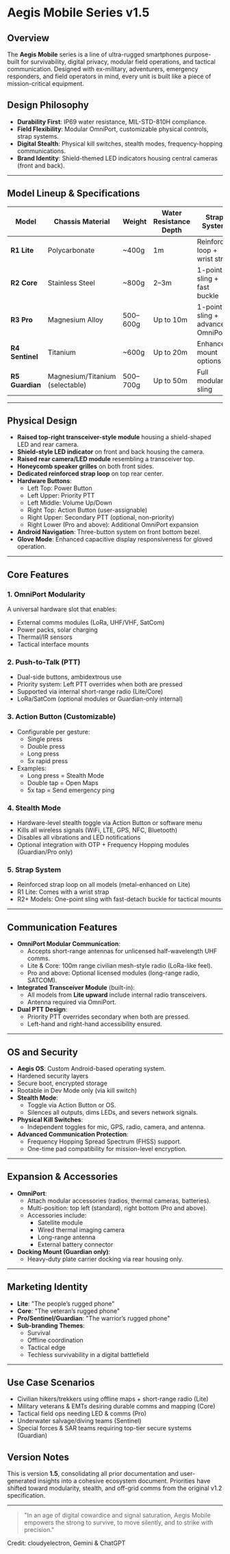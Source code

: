 # Aegis Mobile Series v1.5

## Overview
The **Aegis Mobile** series is a line of ultra-rugged smartphones purpose-built for survivability, digital privacy, modular field operations, and tactical communication. Designed with ex-military, adventurers, emergency responders, and field operators in mind, every unit is built like a piece of mission-critical equipment.

## Design Philosophy
- **Durability First**: IP69 water resistance, MIL-STD-810H compliance.
- **Field Flexibility**: Modular OmniPort, customizable physical controls, strap systems.
- **Digital Stealth**: Physical kill switches, stealth modes, frequency-hopping communications.
- **Brand Identity**: Shield-themed LED indicators housing central cameras (front and back).

---

## Model Lineup & Specifications

| Model     | Chassis Material         | Weight     | Water Resistance Depth | Strap System             | Special Traits                         |
|-----------|---------------------------|------------|--------------------------|---------------------------|-----------------------------------------|
| **R1 Lite**     | Polycarbonate              | ~400g      | 1m                       | Reinforced loop + wrist strap         | Entry rugged smartphone, affordable    |
| **R2 Core**     | Stainless Steel            | ~800g      | 2–3m                    | 1-point sling + fast buckle           | "Veteran’s rugged phone"               |
| **R3 Pro**      | Magnesium Alloy            | 500–600g   | Up to 10m               | 1-point sling + advanced OmniPort     | High-lumen light (800lm), extra cooling|
| **R4 Sentinel** | Titanium                   | ~600g      | Up to 20m               | Enhanced mount options                | Underwater-capable, ultra-rugged       |
| **R5 Guardian** | Magnesium/Titanium (selectable) | 500–700g   | Up to 50m               | Full modular + sling                  | Tactical elite use, max customizability|

---

## Physical Design
- **Raised top-right transceiver-style module** housing a shield-shaped LED and rear camera.
- **Shield-style LED indicator** on front and back housing the camera.
- **Raised rear camera/LED module** resembling a transceiver top.
- **Honeycomb speaker grilles** on both front sides.
- **Dedicated reinforced strap loop** on top rear center.
- **Hardware Buttons**:
  - Left Top: Power Button
  - Left Upper: Priority PTT
  - Left Middle: Volume Up/Down
  - Right Top: Action Button (user-assignable)
  - Right Upper: Secondary PTT (optional, non-priority)
  - Right Lower (Pro and above): Additional OmniPort expansion
- **Android Navigation**: Three-button system on front bottom bezel.
- **Glove Mode**: Enhanced capacitive display responsiveness for gloved operation.

---

## Core Features

### 1. OmniPort Modularity
A universal hardware slot that enables:
- External comms modules (LoRa, UHF/VHF, SatCom)
- Power packs, solar charging
- Thermal/IR sensors
- Tactical interface mounts

### 2. Push-to-Talk (PTT)
- Dual-side buttons, ambidextrous use
- Priority system: Left PTT overrides when both are pressed
- Supported via internal short-range radio (Lite/Core)
- LoRa/SatCom (optional modules or Guardian-only internal)

### 3. Action Button (Customizable)
- Configurable per gesture:
  - Single press
  - Double press
  - Long press
  - 5x rapid press
- Examples:
  - Long press = Stealth Mode
  - Double tap = Open Maps
  - 5x tap = Send emergency ping

### 4. Stealth Mode
- Hardware-level stealth toggle via Action Button or software menu
- Kills all wireless signals (WiFi, LTE, GPS, NFC, Bluetooth)
- Disables all vibrations and LED notifications
- Optional integration with OTP + Frequency Hopping modules (Guardian/Pro only)

### 5. Strap System
- Reinforced strap loop on all models (metal-enhanced on Lite)
- R1 Lite: Comes with a wrist strap
- R2+ Models: One-point sling with fast-detach buckle for tactical mounts

---

## Communication Features
- **OmniPort Modular Communication**:
  - Accepts short-range antennas for unlicensed half-wavelength UHF comms.
  - Lite & Core: 100m range civilian mesh-style radio (LoRa-like feel).
  - Pro and above: Optional licensed modules (long-range radio, SATCOM).
- **Integrated Transceiver Module** (built-in):
  - All models from **Lite upward** include internal radio transceivers.
  - Antenna required via OmniPort.
- **Dual PTT Design**:
  - Priority PTT overrides secondary when both are pressed.
  - Left-hand and right-hand accessibility ensured.

---

## OS and Security
- **Aegis OS**: Custom Android-based operating system.
- Hardened security layers
- Secure boot, encrypted storage
- Rootable in Dev Mode only (via kill switch)
- **Stealth Mode**:
  - Toggle via Action Button or OS.
  - Silences all outputs, dims LEDs, and severs network signals.
- **Physical Kill Switches**:
  - Independent toggles for mic, GPS, radio, camera, and antenna.
- **Advanced Communication Protection**:
  - Frequency Hopping Spread Spectrum (FHSS) support.
  - One-time pad compatibility for mission-level encryption.

---

## Expansion & Accessories
- **OmniPort**:
  - Attach modular accessories (radios, thermal cameras, batteries).
  - Multi-position: top left (standard), right bottom (Pro and above).
  - Accessories include:
    - Satellite module
    - Wired thermal imaging camera
    - Long-range antenna
    - External battery connector
- **Docking Mount (Guardian only)**:
  - Heavy-duty plate carrier docking via rear housing only.

---

## Marketing Identity
- **Lite**: "The people’s rugged phone"
- **Core**: "The veteran’s rugged phone"
- **Pro/Sentinel/Guardian**: "The warrior’s rugged phone"
- **Sub-branding Themes**:
  - Survival
  - Offline coordination
  - Tactical edge
  - Techless survivability in a digital battlefield

---

## Use Case Scenarios
- Civilian hikers/trekkers using offline maps + short-range radio (Lite)
- Military veterans & EMTs desiring durable comms and mapping (Core)
- Tactical field ops needing LED & comms (Pro)
- Underwater salvage/diving teams (Sentinel)
- Special forces & SAR teams requiring top-tier secure systems (Guardian)


## Version Notes
This is version **1.5**, consolidating all prior documentation and user-generated insights into a cohesive ecosystem document. Priorities have shifted toward modularity, stealth, and off-grid comms from the original v1.2 specification.

---

> "In an age of digital cowardice and signal saturation, Aegis Mobile empowers the strong to survive, to move silently, and to strike with precision."

Credit: cloudyelectron, Gemini & ChatGPT
